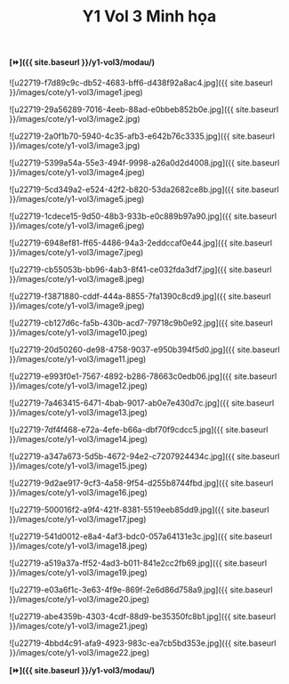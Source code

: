 ﻿---
layout: post
title: Y1 Vol 3 Minh họa
permalink: /y1-vol3/minhhoa/
---

**[⏩]({{ site.baseurl }}/y1-vol3/modau/)**

![u22719-f7d89c9c-db52-4683-bff6-d438f92a8ac4.jpg]({{ site.baseurl }}/images/cote/y1-vol3/image1.jpeg)

![u22719-29a56289-7016-4eeb-88ad-e0bbeb852b0e.jpg]({{ site.baseurl }}/images/cote/y1-vol3/image2.jpg)

![u22719-2a0f1b70-5940-4c35-afb3-e642b76c3335.jpg]({{ site.baseurl }}/images/cote/y1-vol3/image3.jpg)

![u22719-5399a54a-55e3-494f-9998-a26a0d2d4008.jpg]({{ site.baseurl }}/images/cote/y1-vol3/image4.jpeg)

![u22719-5cd349a2-e524-42f2-b820-53da2682ce8b.jpg]({{ site.baseurl }}/images/cote/y1-vol3/image5.jpeg)

![u22719-1cdece15-9d50-48b3-933b-e0c889b97a90.jpg]({{ site.baseurl }}/images/cote/y1-vol3/image6.jpeg)

![u22719-6948ef81-ff65-4486-94a3-2eddccaf0e44.jpg]({{ site.baseurl }}/images/cote/y1-vol3/image7.jpeg)

![u22719-cb55053b-bb96-4ab3-8f41-ce032fda3df7.jpg]({{ site.baseurl }}/images/cote/y1-vol3/image8.jpeg)

![u22719-f3871880-cddf-444a-8855-7fa1390c8cd9.jpg]({{ site.baseurl }}/images/cote/y1-vol3/image9.jpeg)

![u22719-cb127d6c-fa5b-430b-acd7-79718c9b0e92.jpg]({{ site.baseurl }}/images/cote/y1-vol3/image10.jpeg)

![u22719-20d50260-de98-4758-9037-e950b394f5d0.jpg]({{ site.baseurl }}/images/cote/y1-vol3/image11.jpeg)

![u22719-e993f0e1-7567-4892-b286-78663c0edb06.jpg]({{ site.baseurl }}/images/cote/y1-vol3/image12.jpeg)

![u22719-7a463415-6471-4bab-9017-ab0e7e430d7c.jpg]({{ site.baseurl }}/images/cote/y1-vol3/image13.jpeg)

![u22719-7df4f468-e72a-4efe-b66a-dbf70f9cdcc5.jpg]({{ site.baseurl }}/images/cote/y1-vol3/image14.jpeg)

![u22719-a347a673-5d5b-4672-94e2-c7207924434c.jpg]({{ site.baseurl }}/images/cote/y1-vol3/image15.jpeg)

![u22719-9d2ae917-9cf3-4a58-9f54-d255b8744fbd.jpg]({{ site.baseurl }}/images/cote/y1-vol3/image16.jpeg)

![u22719-500016f2-a9f4-421f-8381-5519eeb85dd9.jpg]({{ site.baseurl }}/images/cote/y1-vol3/image17.jpeg)

![u22719-541d0012-e8a4-4af3-bdc0-057a64131e3c.jpg]({{ site.baseurl }}/images/cote/y1-vol3/image18.jpeg)

![u22719-a519a37a-ff52-4ad3-b011-841e2cc2fb69.jpg]({{ site.baseurl }}/images/cote/y1-vol3/image19.jpeg)

![u22719-e03a6f1c-3e63-4f9e-869f-2e6d86d758a9.jpg]({{ site.baseurl }}/images/cote/y1-vol3/image20.jpeg)

![u22719-abe4359b-4303-4cdf-88d9-be35350fc8b1.jpg]({{ site.baseurl }}/images/cote/y1-vol3/image21.jpeg)

![u22719-4bbd4c91-afa9-4923-983c-ea7cb5bd353e.jpg]({{ site.baseurl }}/images/cote/y1-vol3/image22.jpeg)

**[⏩]({{ site.baseurl }}/y1-vol3/modau/)**
